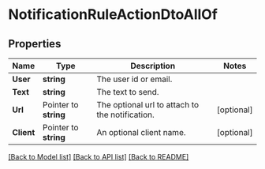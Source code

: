 # NotificationRuleActionDtoAllOf

## Properties

Name | Type | Description | Notes
------------ | ------------- | ------------- | -------------
**User** | **string** | The user id or email. | 
**Text** | **string** | The text to send. | 
**Url** | Pointer to **string** | The optional url to attach to the notification. | [optional] 
**Client** | Pointer to **string** | An optional client name. | [optional] 

[[Back to Model list]](../README.md#documentation-for-models) [[Back to API list]](../README.md#documentation-for-api-endpoints) [[Back to README]](../README.md)


